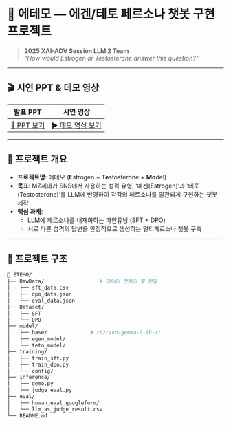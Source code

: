 # 🌟 에테모 — 에겐/테토 페르소나 챗봇 구현 프로젝트

> **2025 XAI-ADV Session LLM 2 Team**\
> *“How would Estrogen or Testosterone answer this question?”*

---

## 🎬 시연 PPT & 데모 영상

| 발표 PPT | 시연 영상 |
|:--:|:--:|
| [📄 PPT 보기](https://drive.google.com/file/d/1mW0Gg9x27R2f40_2LKrDH4HgadimJ7mm/view?usp=drive_link) | [▶️ 데모 영상 보기](https://youtu.be/xyw9bLTycKI) |

---

## 🧠 프로젝트 개요

- **프로젝트명**: 에테모 (**E**strogen + **Te**stosterone + **Mo**del)
- **목표**: MZ세대가 SNS에서 사용하는 성격 유형, ‘에겐(Estrogen)’과 ‘테토(Testosterone)’를 LLM에 반영하여 각각의 페르소나를 일관되게 구현하는 챗봇 제작
- **핵심 과제**:
  - LLM에 페르소나를 내재화하는 파인튜닝 (SFT + DPO)
  - 서로 다른 성격의 답변을 안정적으로 생성하는 멀티페르소나 챗봇 구축

---

## 🧩 프로젝트 구조

```bash
📁 ETEMO/
├── RawData/                  # 데이터 전처리 및 분할
│   ├── sft_data.csv
│   ├── dpo_data.json
│   └── eval_data.json
├── Dataset/
│   ├── SFT
│   └── DPO
├── model/
│   ├── base/              # rtzr/ko-gemma-2-9b-it
│   ├── egen_model/
│   └── teto_model/
├── training/
│   ├── train_sft.py
│   ├── train_dpo.py
│   └── config/
├── inference/
│   ├── demo.py
│   └── judge_eval.py
├── eval/
│   ├── human_eval_googleform/
│   └── llm_as_judge_result.csv
└── README.md
